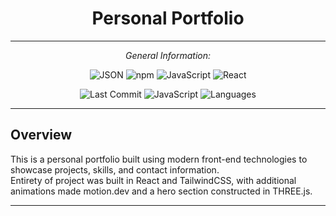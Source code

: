 <div align="center">

# **Personal Portfolio**
---
*General Information:*

![JSON](https://img.shields.io/badge/-JSON-black?logo=json&logoColor=white)
![npm](https://img.shields.io/badge/-npm-red?logo=npm&logoColor=white)
![JavaScript](https://img.shields.io/badge/-JavaScript-yellow?logo=javascript&logoColor=black)
![React](https://img.shields.io/badge/-React-61DAFB?logo=react&logoColor=white)

![Last Commit](https://img.shields.io/badge/last%20commit-last%20sunday-blue)
![JavaScript](https://img.shields.io/badge/javascript-93.5%25-yellow)
![Languages](https://img.shields.io/badge/languages-3-blue)

</div>

---

## Overview

This is a personal portfolio built using modern front-end technologies to showcase projects, skills, and contact information.<br>
Entirety of project was built in React and TailwindCSS, with additional animations made motion.dev and a hero section constructed in THREE.js.

---

## 

